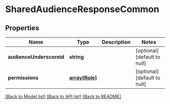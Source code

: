 # SharedAudienceResponseCommon

## Properties
Name | Type | Description | Notes
------------ | ------------- | ------------- | -------------
**audienceUnderscoreid** | **string** |  | [optional] [default to null]
**permissions** | [**array[Role]**](Role.md) |  | [optional] [default to null]

[[Back to Model list]](../README.md#documentation-for-models) [[Back to API list]](../README.md#documentation-for-api-endpoints) [[Back to README]](../README.md)


